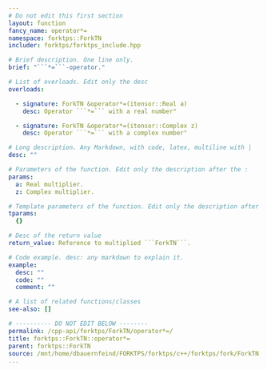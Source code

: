 ```yaml
---
# Do not edit this first section
layout: function
fancy_name: operator*=
namespace: forktps::ForkTN
includer: forktps/forktps_include.hpp

# Brief description. One line only.
brief: "```*=```-operator."

# List of overloads. Edit only the desc
overloads:

  - signature: ForkTN &operator*=(itensor::Real a)
    desc: Operator ```*=``` with a real number"

  - signature: ForkTN &operator*=(itensor::Complex z)
    desc: Operator ```*=``` with a complex number"

# Long description. Any Markdown, with code, latex, multiline with |
desc: ""

# Parameters of the function. Edit only the description after the :
params:
  a: Real multiplier.
  z: Complex multiplier.

# Template parameters of the function. Edit only the description after the :
tparams:
  {}

# Desc of the return value
return_value: Reference to multiplied ```ForkTN```.

# Code example. desc: any markdown to explain it.
example:
  desc: ""
  code: ""
  comment: ""

# A list of related functions/classes
see-also: []

# ---------- DO NOT EDIT BELOW --------
permalink: /cpp-api/forktps/ForkTN/operator*=/
title: forktps::ForkTN::operator*=
parent: forktps::ForkTN
source: /mnt/home/dbauernfeind/FORKTPS/forktps/c++/forktps/fork/ForkTN.hpp
...
```


